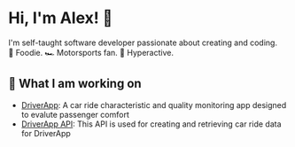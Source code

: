# Hi, I'm Alex! 👋

I'm self-taught software developer passionate about creating and coding.  
🍩 Foodie. 🏎️ Motorsports fan. 🚀 Hyperactive.

## 🔭 What I am working on

* [DriverApp](https://github.com/ktalexcheng/driverapp): A car ride characteristic and quality monitoring app designed to evalute passenger comfort
* [DriverApp API](https://github.com/ktalexcheng/driverapp_api): This API is used for creating and retrieving car ride data for DriverApp

<!--
**ktalexcheng/ktalexcheng** is a ✨ _special_ ✨ repository because its `README.md` (this file) appears on your GitHub profile.

Here are some ideas to get you started:

- 🔭 I’m currently working on ...
- 🌱 I’m currently learning ...
- 👯 I’m looking to collaborate on ...
- 🤔 I’m looking for help with ...
- 💬 Ask me about ...
- 📫 How to reach me: ...
- 😄 Pronouns: ...
- ⚡ Fun fact: ...
-->
